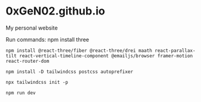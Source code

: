 
# 0xGeN02.github.io

My personal website

Run commands:
    npm install three

    npm install @react-three/fiber @react-three/drei maath react-parallax-tilt react-vertical-timeline-component @emailjs/browser framer-motion react-router-dom

    npm install -D tailwindcss postcss autoprefixer 

    npx tailwindcss init -p    

    npm run dev
